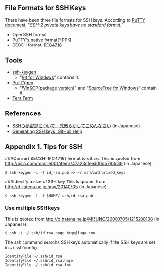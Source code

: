 ## File Formats for SSH Keys
There have been three file formats for SSH keys. According to [PuTTY document](http://the.earth.li/~sgtatham/putty/0.64/htmldoc/Chapter8.html#puttygen-conversions), "_SSH-2 private keys have no standard format._" 
- OpenSSH format
- [PuTTY's native format(*.PPK)](http://the.earth.li/~sgtatham/putty/0.64/htmldoc/Chapter8.html#puttygen-savepriv)
- SECSH format, [RFC4716](https://tools.ietf.org/html/rfc4716)

## Tools
- [ssh-keygen](http://www.openbsd.org/cgi-bin/man.cgi/OpenBSD-current/man1/ssh-keygen.1?query=ssh-keygen&sec=1)
  - "[Git for Windows](https://windows.github.com/)" contains it.
- [PuTTYgen](http://www.chiark.greenend.org.uk/~sgtatham/putty/download.html)
  - "[WinSCP(package version)](http://winscp.net/eng/docs/ui_puttygen#obtaining_and_starting_puttygen)" and "[SourceTree for Windows](https://www.sourcetreeapp.com/)" contain it.
- [Tera Term](http://ttssh2.sourceforge.jp/manual/en/usage/ssh.html#generate)

## References
- [SSHの秘密鍵について - 禿散らかしてごめんなさい](http://d.hatena.ne.jp/machua/20110809/1312899353) (in Japanese)
- [Generating SSH keys, GitHub Help](https://help.github.com/articles/generating-ssh-keys/)

## Appendix 1. Tips for SSH
###Convert SECSH(RFC4716) format to others
This is quoted from http://qiita.com/marcie001/items/47a23cfeed00db783d39 (in Japanese).
```
$ ssh-keygen -i -f id_rsa.pub >> ~/.ssh/authorized_keys
```

###Identify a size of SSH key
This is quoted from http://d.hatena.ne.jp/hnw/20140705 (in Japanese).
```
$ ssh-keygen -l -f $HOME/.ssh/id_rsa.pub
```

### Use multiple SSH keys
This is quoted from http://d.hatena.ne.jp/MIZUNO/20080705/1215238138 (in Japanese).
```
$ ssh -i ~/.ssh/id_rsa.hoge hoge@fuga.com
```
The _ssh_ command searchs SSH keys automatically if the SSH keys are set in ~/.ssh/config.
```
IdentityFile ~/.ssh/id_rsa
IdentityFile ~/.ssh/id_rsa.hoge
IdentityFile ~/.ssh/id_rsa.foo
```
